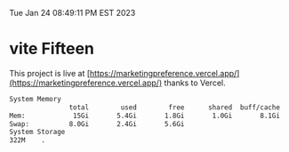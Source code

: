 Tue Jan 24 08:49:11 PM EST 2023

# vite Fifteen


This project is live at [https://marketingpreference.vercel.app/](https://marketingpreference.vercel.app/) thanks to Vercel.

```bash
System Memory
               total        used        free      shared  buff/cache   available
Mem:            15Gi       5.4Gi       1.8Gi       1.0Gi       8.1Gi       8.6Gi
Swap:          8.0Gi       2.4Gi       5.6Gi
System Storage
322M	.
